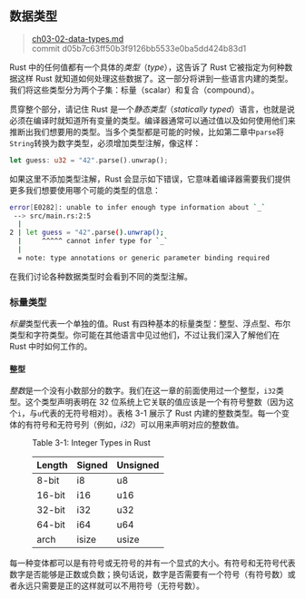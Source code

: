 ## 数据类型

> [ch03-02-data-types.md](https://github.com/rust-lang/book/blob/master/src/ch03-02-data-types.md)
> <br>
> commit d05b7c63ff50b3f9126bb5533e0ba5dd424b83d1

Rust 中的任何值都有一个具体的*类型*（*type*），这告诉了 Rust 它被指定为何种数据这样 Rust 就知道如何处理这些数据了。这一部分将讲到一些语言内建的类型。我们将这些类型分为两个子集：标量（scalar）和复合（compound）。

贯穿整个部分，请记住 Rust 是一个*静态类型*（*statically typed*）语言，也就是说必须在编译时就知道所有变量的类型。编译器通常可以通过值以及如何使用他们来推断出我们想要用的类型。当多个类型都是可能的时候，比如第二章中`parse`将`String`转换为数字类型，必须增加类型注解，像这样：

```rust
let guess: u32 = "42".parse().unwrap();
```

如果这里不添加类型注解，Rust 会显示如下错误，它意味着编译器需要我们提供更多我们想要使用哪个可能的类型的信息：

```sh
error[E0282]: unable to infer enough type information about `_`
 --> src/main.rs:2:5
  |
2 | let guess = "42".parse().unwrap();
  |     ^^^^^ cannot infer type for `_`
  |
  = note: type annotations or generic parameter binding required
```

在我们讨论各种数据类型时会看到不同的类型注解。

### 标量类型

*标量*类型代表一个单独的值。Rust 有四种基本的标量类型：整型、浮点型、布尔类型和字符类型。你可能在其他语言中见过他们，不过让我们深入了解他们在 Rust 中时如何工作的。

#### 整型

*整数*是一个没有小数部分的数字。我们在这一章的前面使用过一个整型，`i32`类型。这个类型声明表明在 32 位系统上它关联的值应该是一个有符号整数（因为这个`i`，与`u`代表的无符号相对）。表格 3-1 展示了 Rust 内建的整数类型。每一个变体的有符号和无符号列（例如，*i32*）可以用来声明对应的整数值。

<figure>
<figcaption>

Table 3-1: Integer Types in Rust

</figcaption>

| Length | Signed | Unsigned |
|--------|--------|----------|
| 8-bit  | i8     | u8       |
| 16-bit | i16    | u16      |
| 32-bit | i32    | u32      |
| 64-bit | i64    | u64      |
| arch   | isize  | usize    |

</figure>

每一种变体都可以是有符号或无符号的并有一个显式的大小。有符号和无符号代表数字是否能够是正数或负数；换句话说，数字是否需要有一个符号（有符号数）或者永远只需要是正的这样就可以不用符号（无符号数）。
